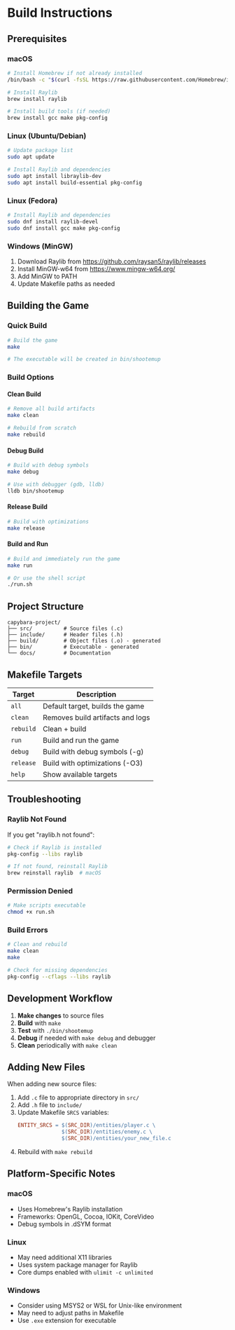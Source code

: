 # Build Instructions

## Prerequisites

### macOS
```bash
# Install Homebrew if not already installed
/bin/bash -c "$(curl -fsSL https://raw.githubusercontent.com/Homebrew/install/HEAD/install.sh)"

# Install Raylib
brew install raylib

# Install build tools (if needed)
brew install gcc make pkg-config
```

### Linux (Ubuntu/Debian)
```bash
# Update package list
sudo apt update

# Install Raylib and dependencies
sudo apt install libraylib-dev
sudo apt install build-essential pkg-config
```

### Linux (Fedora)
```bash
# Install Raylib and dependencies
sudo dnf install raylib-devel
sudo dnf install gcc make pkg-config
```

### Windows (MinGW)
1. Download Raylib from https://github.com/raysan5/raylib/releases
2. Install MinGW-w64 from https://www.mingw-w64.org/
3. Add MinGW to PATH
4. Update Makefile paths as needed

## Building the Game

### Quick Build
```bash
# Build the game
make

# The executable will be created in bin/shootemup
```

### Build Options

#### Clean Build
```bash
# Remove all build artifacts
make clean

# Rebuild from scratch
make rebuild
```

#### Debug Build
```bash
# Build with debug symbols
make debug

# Use with debugger (gdb, lldb)
lldb bin/shootemup
```

#### Release Build
```bash
# Build with optimizations
make release
```

#### Build and Run
```bash
# Build and immediately run the game
make run

# Or use the shell script
./run.sh
```

## Project Structure

```
capybara-project/
├── src/          # Source files (.c)
├── include/      # Header files (.h)
├── build/        # Object files (.o) - generated
├── bin/          # Executable - generated
└── docs/         # Documentation
```

## Makefile Targets

| Target | Description |
|--------|-------------|
| `all` | Default target, builds the game |
| `clean` | Removes build artifacts and logs |
| `rebuild` | Clean + build |
| `run` | Build and run the game |
| `debug` | Build with debug symbols (-g) |
| `release` | Build with optimizations (-O3) |
| `help` | Show available targets |

## Troubleshooting

### Raylib Not Found
If you get "raylib.h not found":
```bash
# Check if Raylib is installed
pkg-config --libs raylib

# If not found, reinstall Raylib
brew reinstall raylib  # macOS
```

### Permission Denied
```bash
# Make scripts executable
chmod +x run.sh
```

### Build Errors
```bash
# Clean and rebuild
make clean
make

# Check for missing dependencies
pkg-config --cflags --libs raylib
```

## Development Workflow

1. **Make changes** to source files
2. **Build** with `make`
3. **Test** with `./bin/shootemup`
4. **Debug** if needed with `make debug` and debugger
5. **Clean** periodically with `make clean`

## Adding New Files

When adding new source files:

1. Add `.c` file to appropriate directory in `src/`
2. Add `.h` file to `include/`
3. Update Makefile `SRCS` variables:
   ```makefile
   ENTITY_SRCS = $(SRC_DIR)/entities/player.c \
                 $(SRC_DIR)/entities/enemy.c \
                 $(SRC_DIR)/entities/your_new_file.c
   ```
4. Rebuild with `make rebuild`

## Platform-Specific Notes

### macOS
- Uses Homebrew's Raylib installation
- Frameworks: OpenGL, Cocoa, IOKit, CoreVideo
- Debug symbols in .dSYM format

### Linux
- May need additional X11 libraries
- Uses system package manager for Raylib
- Core dumps enabled with `ulimit -c unlimited`

### Windows
- Consider using MSYS2 or WSL for Unix-like environment
- May need to adjust paths in Makefile
- Use `.exe` extension for executable
